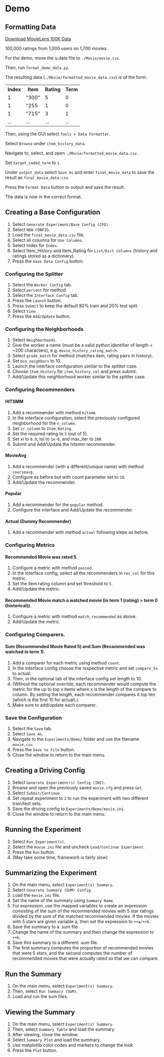 # Demo
## Formatting Data
[Download MovieLens 100K Data](https://grouplens.org/datasets/movielens/100k/)

100,000 ratings from 1,000 users on 1,700 movies.

For the demo, move the u.data file to ```./Movie/movie.csv```.

Then, run ```format_demo_data.py```.

The resulting data (```./Movie/formatted_movie_data.csv```) is of the form:

<table>
<tr>
  <th>Index</th>
  <th>Item</th>
  <th>Rating</th>
  <th>Term</th>
</tr>

<tr>
  <td>1</td>
  <td>"300"</td>
  <td>5</td>
  <td>0</td>
</tr>

<tr>
  <td>1</td>
  <td>"255</td>
  <td>1</td>
  <td>0</td>
</tr>

<tr>
  <td>1</td>
  <td>"715"</td>
  <td>3</td>
  <td>1</td>
</tr>

<tr>
  <td>...</td>
  <td>...</td>
  <td>...</td>
  <td>...</td>
</tr>
</table>

Then, using the GUI select ```Tools > Data Formatter```.

Select ```Browse``` under ```item_history_data```.

Navigate to, select, and open ```./Movie/formatted_movie_data.csv```.

Set ```target_coded_term``` to ```1```.

Under ```output_data``` select ```Save As``` and enter ```final_movie_data``` to save the result as ```final_movie_data.csv```.

Press the ```Format Data``` button to output and save the result.

The data is now in the correct format.

## Creating a Base Configuration
1. Select ```Generate Experiment/Base Config (CFG)```.
2. Select ```NEW CONFIG```.
3. Load the ```final_movie_data.csv``` file.
4. Select all columns for ``Use Columns``.
5. Select Index for ```Index```.
6. Select Item_History and Item_Rating for ```List/Dict Columns``` (history and ratings stored as a dictionary).
7. Press the ```Save Data Config``` button.

### Configuring the Splitter
1. Select the ```Worker Config``` tab.
2. Select ```percent``` for method.
3. Select the ```Interface Config``` tab.
4. Press the ```Launch``` button.
5. Press ```Submit``` to keep the default 80% train and 20% test split.
6. Select ```View```.
7. Press the ```Add/Update``` button.

### Configuring the Neighborhoods
1. Select ```Neighborhoods```.
2. Give the worker a name (must be a valid python identifier of length < ~200 characters), e.g. ```movie_history_rating_match```.
3. Select ```grade_match``` for method (matches item, rating pairs in history).
4. Set ```min_neighbors``` to 10.
5. Launch the interface configuration similar to the splitter case.
6. Choose ```Item_History``` for ```item_history_col``` and press submit.
7. Add/Update this neighborhood worker similar to the splitter case.

### Configuring Recommenders
#### HITSMM
1. Add a recommender with method ```hitsmm```.
2. In the interface configuration, select the previously configured neighborhood for the ```n_column```.
3. Set ```ir_column``` to ```Item_Rating```.
4. Set the required rating to ```5``` (out of 5).
5. Set xi to ```0.9```, tol to ```1e-6```, and max_iter to ```100```.
6. Submit and Add/Update the hitsmm recommender.
#### MovieAvg
1. Add a recommender (with a different/unique name) with method ```courseavg```.
2. Configure as before but with count parameter set to ```10```.
3. Add/Update the recommender.
#### Popular
1. Add a recommender for the ```popular``` method.
2. Configure the interface and Add/Update the recommender.
#### Actual (Dummy Recommender)
1. Add a recommender with method ```actual``` following steps as before.

### Configuring Metrics
#### Recommended Movie was rated 5.
1. Configure a metric with method ```passed```.
2. In the interface config, select all the recommenders in ```rec_col``` for this metric.
3. Set the item rating column and set threshold to ```5```.
4. Add/Update the metric.
#### Recommended Movie match a watched movie (in term 1 (rating) > term 0 (historical)).
1. Configure a metric with method ```match_recommended``` as above.
2. Add/Update the metric.

### Configuring Comparers.
#### Sum (Recommended Movie Rated 5) and Sum (Recommended was watched in term 1).
1. Add a comparer for each metric using method ```count```.
2. In the interface config choose the respective metric and set ```compare_to``` to actual.
3. Then, in the optional tab of the interface config set length to 10.
4. (Without the optional override,
each recommender would compute the metric for the up to top x items where x is the length of the compare to column.
By setting the length, each recommender compares it top ten (which is the first 10 for actual).)
5. Make sure to add/update each comparer.

### Save the Configuration
1. Select the ```Save``` tab.
2. Select ```Save As```.
3. Navigate to the ```Experiments/Demo/``` folder and use the filename ```movie.csv```.
4. Press the ```Save to File``` button.
5. Close the window to return to the main menu.

## Creating a Driving Config
1. Select ```Generate Experiment(s) Config (INI)```.
2. Browse and open the previously saved ```movie.cfg``` and press ```Get```.
3. Select ```Submit/Continue```
4. Set repeat experiment to ```2``` to run the experiment with two different train/test sets.
5. Save the driving config to ```Experiments/Demo/movie.ini```.
6. Close the window to return to the main menu.

## Running the Experiment
1. Select ```Run Experiment(s)```.
2. Select the ```movie.ini``` file and uncheck ```Load/Continue Experiment```.
3. Press the ```Run``` button.
4. (May take some time, framework is fairly slow)

## Summarizing the Experiment
1. On the main menu, select ```Experiment(s) Summary```.
2. Select ```Generate Summary (SUM) Config```.
3. Load the ```movie.ini``` file.
4. Set the name of the summary using ```Summary Name```.
5. For expression, use the mapped variables to create an expression consisting of the sum of the recommended movies 
with 5 star ratings divided by the sum of the matched recommended movies. If the movies with 5 stars are given variable a, then
set the expression to ```++a/++b```.
6. Save the summary to a .sum file.
7. Change the name of the summary and then change the expression to ```++b```.
8. Save this summary to a different .sum file.
9. The first summary computes the proportion of recommended movies that were 5 stars, and the second computes the 
number of recommended movies that were actually rated so that we can compare.

## Run the Summary
1. On the main menu, select ```Experiment(s) Summary```.
2. Then, select ```Run Summary (SUM)```.
3. Load and run the sum files.

## Viewing the Summary
1. On the main menu, select ```Experiment(s) Summary```.
2. Then, select ```Summary Table``` and load the summary.
3. After viewing, close the window.
4. Select ```Summary Plot``` and load the summary.
5. Use matplotlib color codes and markers to change the look.
6. Press the ```Plot``` button.
